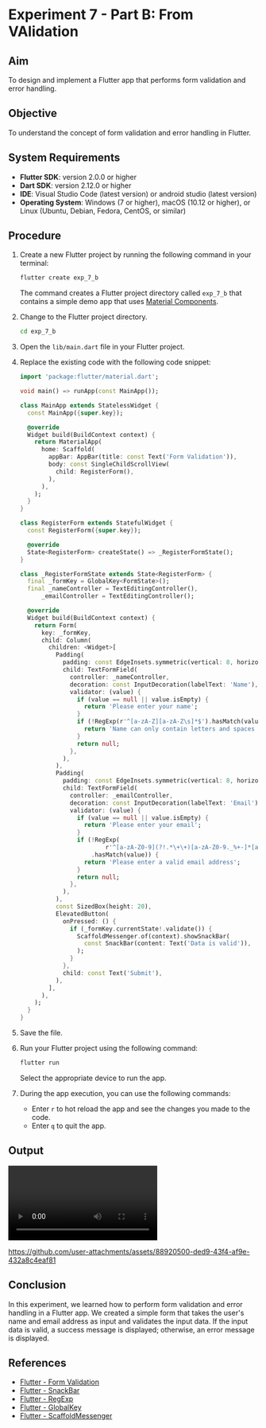 # Experiment 7 - Part B:  **From VAlidation**

## Aim
To design and implement a Flutter app that performs form validation and error handling.

## Objective
To understand the concept of form validation and error handling in Flutter.

## System Requirements
- **Flutter SDK**: version 2.0.0 or higher
- **Dart SDK**: version 2.12.0 or higher
- **IDE**: Visual Studio Code (latest version) or android studio (latest version)
- **Operating System**: Windows (7 or higher), macOS (10.12 or higher), or Linux (Ubuntu, Debian, Fedora, CentOS, or similar)

## Procedure

1. Create a new Flutter project by running the following command in your terminal:
    ```cmd
    flutter create exp_7_b
    ```
    The command creates a Flutter project directory called `exp_7_b` that contains a simple demo app that uses [Material Components](https://m3.material.io/components).

2. Change to the Flutter project directory.
    ```cmd
    cd exp_7_b
    ```
3. Open the `lib/main.dart` file in your Flutter project.

4. Replace the existing code with the following code snippet:
    ```dart
    import 'package:flutter/material.dart';

    void main() => runApp(const MainApp());

    class MainApp extends StatelessWidget {
      const MainApp({super.key});

      @override
      Widget build(BuildContext context) {
        return MaterialApp(
          home: Scaffold(
            appBar: AppBar(title: const Text('Form Validation')),
            body: const SingleChildScrollView(
              child: RegisterForm(),
            ),
          ),
        );
      }
    }

    class RegisterForm extends StatefulWidget {
      const RegisterForm({super.key});

      @override
      State<RegisterForm> createState() => _RegisterFormState();
    }

    class _RegisterFormState extends State<RegisterForm> {
      final _formKey = GlobalKey<FormState>();
      final _nameController = TextEditingController(),
          _emailController = TextEditingController();

      @override
      Widget build(BuildContext context) {
        return Form(
          key: _formKey,
          child: Column(
            children: <Widget>[
              Padding(
                padding: const EdgeInsets.symmetric(vertical: 8, horizontal: 16),
                child: TextFormField(
                  controller: _nameController,
                  decoration: const InputDecoration(labelText: 'Name'),
                  validator: (value) {
                    if (value == null || value.isEmpty) {
                      return 'Please enter your name';
                    }
                    if (!RegExp(r'^[a-zA-Z][a-zA-Z\s]*$').hasMatch(value)) {
                      return 'Name can only contain letters and spaces in between';
                    }
                    return null;
                  },
                ),
              ),
              Padding(
                padding: const EdgeInsets.symmetric(vertical: 8, horizontal: 16),
                child: TextFormField(
                  controller: _emailController,
                  decoration: const InputDecoration(labelText: 'Email'),
                  validator: (value) {
                    if (value == null || value.isEmpty) {
                      return 'Please enter your email';
                    }
                    if (!RegExp(
                            r'^[a-zA-Z0-9](?!.*\+\+)[a-zA-Z0-9._%+-]*[a-zA-Z0-9]@[a-zA-Z0-9-]+(?:\.[a-zA-Z0-9-]+)*$')
                        .hasMatch(value)) {
                      return 'Please enter a valid email address';
                    }
                    return null;
                  },
                ),
              ),
              const SizedBox(height: 20),
              ElevatedButton(
                onPressed: () {
                  if (_formKey.currentState!.validate()) {
                    ScaffoldMessenger.of(context).showSnackBar(
                      const SnackBar(content: Text('Data is valid')),
                    );
                  }
                },
                child: const Text('Submit'),
              ),
            ],
          ),
        );
      }
    }
    ```

5. Save the file.

6. Run your Flutter project using the following command:
    ```cmd
    flutter run
    ```
    Select the appropriate device to run the app.

7. During the app execution, you can use the following commands:
    - Enter `r` to hot reload the app and see the changes you made to the code.
    - Enter `q` to quit the app.


## Output
<video controls src="exp_7_b_output.mp4" title="Form Validation"></video>


https://github.com/user-attachments/assets/88920500-ded9-43f4-af9e-432a8c4eaf81



## Conclusion
In this experiment, we learned how to perform form validation and error handling in a Flutter app. We created a simple form that takes the user's name and email address as input and validates the input data. If the input data is valid, a success message is displayed; otherwise, an error message is displayed.


## References
- [Flutter - Form Validation](https://flutter.dev/docs/cookbook/forms/validation)
- [Flutter - SnackBar](https://api.flutter.dev/flutter/material/SnackBar-class.html)
- [Flutter - RegExp](https://api.flutter.dev/flutter/dart-core/RegExp-class.html)
- [Flutter - GlobalKey](https://api.flutter.dev/flutter/widgets/GlobalKey-class.html)
- [Flutter - ScaffoldMessenger](https://api.flutter.dev/flutter/material/ScaffoldMessenger-class.html)

